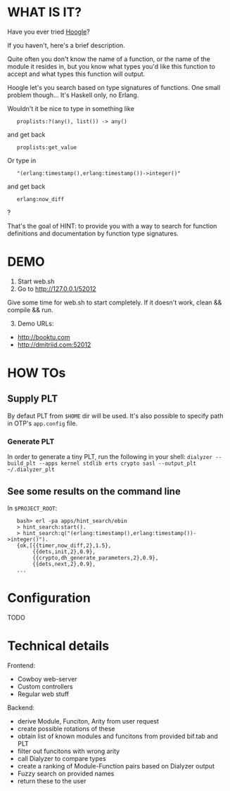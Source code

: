 WHAT IS IT?
===========

Have you ever tried [Hoogle](http://www.haskell.org/hoogle/)?
 
If you haven't, here's a brief description. 

Quite often you don't know the name of a function, or the name of the module it resides in, but you know what types you'd like this function to accept and what types this function will output.

Hoogle let's you search based on type signatures of functions. One small problem though... It's Haskell only, no Erlang.

Wouldn't it be nice to type in something like

       proplists:?(any(), list()) -> any()

and get back

       proplists:get_value

Or type in 

       "(erlang:timestamp(),erlang:timestamp())->integer()"

and get back

       erlang:now_diff

?

That's the goal of HINT: to provide you with a way to search for function definitions and documentation by function type signatures.

DEMO
====

1. Start web.sh
2. Go to http://127.0.0.1/52012

Give some time for web.sh to start completely. If it doesn't work, clean && compile && run.

3. Demo URLs:  
- http://booktu.com
- http://dmitriid.com:52012


HOW TOs
=======

Supply PLT
----------------

By defaut PLT from `$HOME` dir will be used. 
It's also possible to specify path in OTP's `app.config` file.

### Generate PLT

In order to generate a tiny PLT, run the following in your shell:
       `dialyzer --build_plt --apps kernel stdlib erts crypto sasl --output_plt ~/.dialyzer_plt`


See some results on the command line
------------------------------------

In `$PROJECT_ROOT`:

       bash> erl -pa apps/hint_search/ebin
       > hint_search:start().
       > hint_search:q("(erlang:timestamp(),erlang:timestamp())->integer()").
       {ok,[{{timer,now_diff,2},1.5},
            {{dets,init,2},0.9},
            {{crypto,dh_generate_parameters,2},0.9},
            {{dets,next,2},0.9},
       ...

Configuration
=============

TODO 

Technical details
=================

Frontend:

- Cowboy web-server
- Custom controllers
- Regular web stuff

Backend:

- derive Module, Funciton, Arity from user request
- create possible rotations of these
- obtain list of known modules and funcitons from provided bif.tab and PLT
- filter out funcitons with wrong arity
- call Dialyzer to compare types
- create a ranking of Module-Function pairs based on Dialyzer output
- Fuzzy search on provided names
- return these to the user
